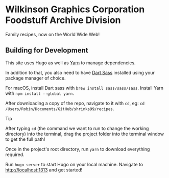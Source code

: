 # Wilkinson Graphics Corporation Foodstuff Archive Division

Family recipes, now on the World Wide Web!

## Building for Development

This site uses Hugo as well as [Yarn](https://classic.yarnpkg.com/lang/en/docs/install/#mac-stable) to manage dependencies.

In addition to that, you also need to have [Dart Sass](https://gohugo.io/hugo-pipes/transpile-sass-to-css/#installing-in-a-development-environment) installed using your package manager of choice.

For macOS, install Dart sass with `brew install sass/sass/sass`.  Install Yarn with `npm install --global yarn`.

After downloading a copy of the repo, navigate to it with `cd`, eg: `cd /Users/Robin/Documents/GitHub/shrinks99/recipes`.

> [!TIP]
> After typing `cd` (the command we want to run to change the working directory) into the terminal, drag the project folder into the terminal window to get the full path!

Once in the project's root directory, run `yarn` to download everything required.

Run `hugo server` to start Hugo on your local machine.  Navigate to [http://localhost:1313](http://localhost:1313/) and get started!
